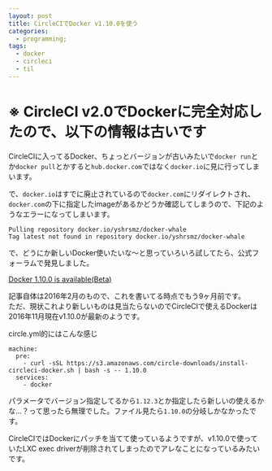 ```yaml
---
layout: post
title: CircleCIでDocker v1.10.0を使う
categories:
  - programming;
tags:
  - docker
  - circleci
  - til
---
```


※ CircleCI v2.0でDockerに完全対応したので、以下の情報は古いです
===

CircleCIに入ってるDocker、ちょっとバージョンが古いみたいで`docker run`とか`docker pull`とかすると`hub.docker.com`ではなく`docker.io`に見に行ってしまいます。

で、`docker.io`はすでに廃止されているので`docker.com`にリダイレクトされ、`docker.com`の下に指定したimageがあるかどうか確認してしまうので、下記のようなエラーになってしまいます。

```shell
Pulling repository docker.io/yshrsmz/docker-whale
Tag latest not found in repository docker.io/yshrsmz/docker-whale
```

で、どうにか新しいDocker使いたいな〜と思っていろいろ試してたら、公式フォーラムで発見しました。

[Docker 1.10.0 is available(Beta)](https://discuss.circleci.com/t/docker-1-10-0-is-available-beta/2100)

記事自体は2016年2月のもので、これを書いてる時点でもう9ヶ月前です。  
ただ、現状これより新しいものは見当たらないのでCircleCIで使えるDockerは2016年11月現在v1.10.0が最新のようです。

circle.yml的にはこんな感じ

```
machine:
  pre:
    - curl -sSL https://s3.amazonaws.com/circle-downloads/install-circleci-docker.sh | bash -s -- 1.10.0
  services:
    - docker 
```
パラメータでバージョン指定してるから`1.12.3`とか指定したら新しいの使えるかな…？って思ったら無理でした。ファイル見たら`1.10.0`の分岐しかなかったです。

CircleCIではDockerにパッチを当てて使っているようですが、v1.10.0で使っていたLXC exec driverが削除されてしまったのでアレなことになっているみたいです。

